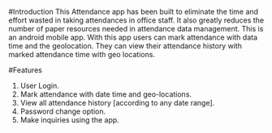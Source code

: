 #Introduction
This Attendance app has been built to eliminate the time and effort wasted in taking attendances in office staff. It also greatly reduces the number of paper resources needed in attendance data management. This is an android mobile app. With this app users can mark attendance with data time and the geolocation. They can view their attendance history with marked attendance time with geo locations.

#Features
1. User Login.
2. Mark attendance with date time and geo-locations.
3. View all attendance history [according to any date range].
4. Password change option.
5. Make inquiries using the app.
